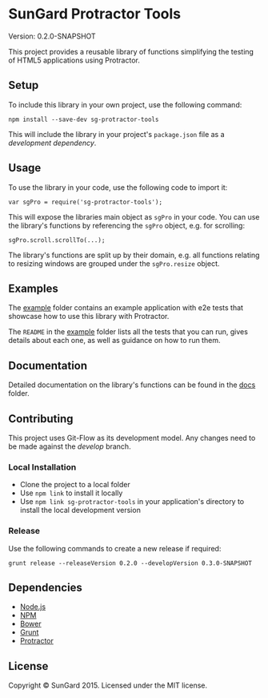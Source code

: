 # SunGard Protractor Tools

Version: 0.2.0-SNAPSHOT

This project provides a reusable library of functions simplifying the testing of HTML5 applications using Protractor.

## Setup

To include this library in your own project, use the following command:

```
npm install --save-dev sg-protractor-tools
```

This will include the library in your project's `package.json` file as a _development dependency_.

## Usage

To use the library in your code, use the following code to import it:

```
var sgPro = require('sg-protractor-tools');
```

This will expose the libraries main object as `sgPro` in your code. You can use the library's functions by referencing the `sgPro` object, e.g. for scrolling:

```
sgPro.scroll.scrollTo(...);
```

The library's functions are split up by their domain, e.g. all functions relating to resizing windows are grouped under the `sgPro.resize` object.

## Examples

The [example](example) folder contains an example application with e2e tests that showcase how to use this library with Protractor.

The `README` in the [example](example) folder lists all the tests that you can run, gives details about each one, as well as guidance on how to run them.

## Documentation

Detailed documentation on the library's functions can be found in the [docs](docs) folder.

## Contributing

This project uses Git-Flow as its development model. Any changes need to be made against the _develop_ branch.

### Local Installation

 * Clone the project to a local folder
 * Use `npm link` to install it locally
 * Use `npm link sg-protractor-tools` in your application's directory to install the local development version

### Release

Use the following commands to create a new release if required:

```
grunt release --releaseVersion 0.2.0 --developVersion 0.3.0-SNAPSHOT
```

## Dependencies

- [Node.js](http://nodejs.org/)
- [NPM](https://npmjs.org/)
- [Bower](http://bower.io/)
- [Grunt](http://gruntjs.com/)
- [Protractor](https://github.com/angular/protractor)

## License

Copyright © SunGard 2015. Licensed under the MIT license.
